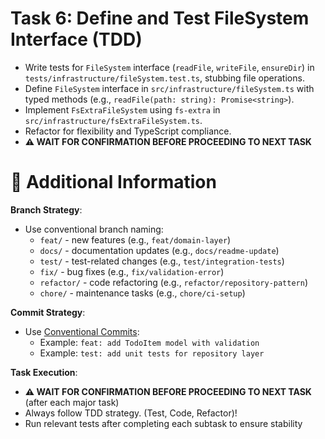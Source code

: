 # Task 6: Define and Test FileSystem Interface (TDD)

- Write tests for `FileSystem` interface (`readFile`, `writeFile`, `ensureDir`) in `tests/infrastructure/fileSystem.test.ts`, stubbing file operations.
- Define `FileSystem` interface in `src/infrastructure/fileSystem.ts` with typed methods (e.g., `readFile(path: string): Promise<string>`).
- Implement `FsExtraFileSystem` using `fs-extra` in `src/infrastructure/fsExtraFileSystem.ts`.
- Refactor for flexibility and TypeScript compliance.
- **⚠️ WAIT FOR CONFIRMATION BEFORE PROCEEDING TO NEXT TASK**

# 🔧 Additional Information

**Branch Strategy**:
- Use conventional branch naming:
  - `feat/` - new features (e.g., `feat/domain-layer`)
  - `docs/` - documentation updates (e.g., `docs/readme-update`)
  - `test/` - test-related changes (e.g., `test/integration-tests`)
  - `fix/` - bug fixes (e.g., `fix/validation-error`)
  - `refactor/` - code refactoring (e.g., `refactor/repository-pattern`)
  - `chore/` - maintenance tasks (e.g., `chore/ci-setup`)

**Commit Strategy**:
- Use [Conventional Commits](https://www.conventionalcommits.org/en/v1.0.0/):
  - Example: `feat: add TodoItem model with validation`
  - Example: `test: add unit tests for repository layer`

**Task Execution**:
- **⚠️ WAIT FOR CONFIRMATION BEFORE PROCEEDING TO NEXT TASK** (after each major task)
- Always follow TDD strategy. (Test, Code, Refactor)!
- Run relevant tests after completing each subtask to ensure stability